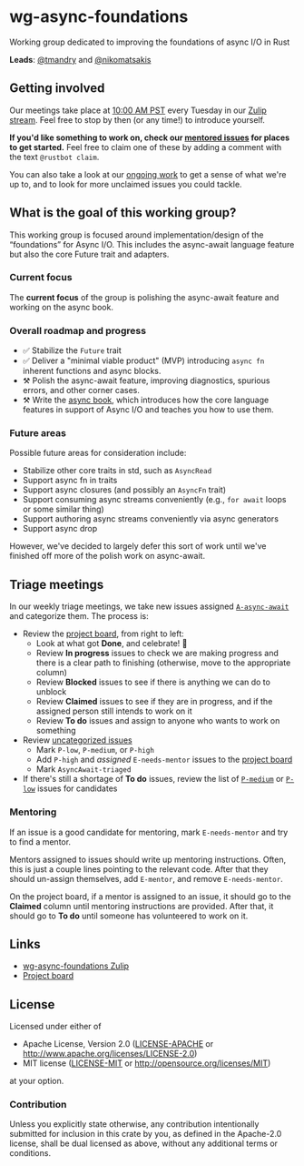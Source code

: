 # wg-async-foundations
Working group dedicated to improving the foundations of async I/O in Rust

**Leads**: [@tmandry] and [@nikomatsakis]

[@tmandry]: https://github.com/tmandry
[@nikomatsakis]: https://github.com/nikomatsakis

## Getting involved

Our meetings take place at [10:00 AM PST](https://everytimezone.com/s/d96642f9) every Tuesday in our [Zulip stream][zulip]. Feel free to stop by then (or any time!) to introduce yourself.

**If you'd like something to work on, check our [mentored issues][E-mentor] for places to get started.** Feel free to claim one of these by adding a comment with the text `@rustbot claim`.

You can also take a look at our [ongoing work][project board] to get a sense of what we're up to, and to look for more unclaimed issues you could tackle.

[E-mentor]: https://github.com/search?q=org%3Arust-lang+is%3Aissue+label%3AAsyncAwait-Triaged+label%3AE-mentor+is%3Aopen&type=Issues
[project board]: https://github.com/orgs/rust-lang/projects/2

## What is the goal of this working group?

This working group is focused around implementation/design of the “foundations” for Async I/O. This includes the async-await language feature but also the core Future trait and adapters.

### Current focus

The **current focus** of the group is polishing the async-await
feature and working on the async book. 

### Overall roadmap and progress

- ✅ Stabilize the `Future` trait
- ✅ Deliver a "minimal viable product" (MVP) introducing `async fn` inherent functions and async blocks.
- ⚒️ Polish the async-await feature, improving diagnostics, spurious errors, and other corner cases.
- ⚒️ Write the [async book](https://github.com/rust-lang/async-book), which introduces how the core language features in support of Async I/O and teaches you how to use them.

### Future areas

Possible future areas for consideration include:

- Stabilize other core traits in std, such as `AsyncRead`
- Support async fn in traits
- Support async closures (and possibly an `AsyncFn` trait)
- Support consuming async streams conveniently (e.g., `for await` loops or some similar thing)
- Support authoring async streams conveniently via async generators
- Support async drop 

However, we've decided to largely defer this sort of work until we've
finished off more of the polish work on async-await.

## Triage meetings

In our weekly triage meetings, we take new issues assigned [`A-async-await`] and categorize them. The process is:

- Review the [project board], from right to left:
  - Look at what got **Done**, and celebrate! :tada:
  - Review **In progress** issues to check we are making progress and there is a clear path to finishing (otherwise, move to the appropriate column)
  - Review **Blocked** issues to see if there is anything we can do to unblock
  - Review **Claimed** issues to see if they are in progress, and if the assigned person still intends to work on it
  - Review **To do** issues and assign to anyone who wants to work on something
- Review [uncategorized issues]
  - Mark `P-low`, `P-medium`, or `P-high`
  - Add `P-high` and _assigned_ `E-needs-mentor` issues to the [project board]
  - Mark `AsyncAwait-triaged`
- If there's still a shortage of **To do** issues, review the list of [`P-medium`] or [`P-low`] issues for candidates

### Mentoring

If an issue is a good candidate for mentoring, mark `E-needs-mentor` and try to find a mentor.

Mentors assigned to issues should write up mentoring instructions. Often, this is just a couple lines pointing to the relevant code. After that they should un-assign themselves, add `E-mentor`, and remove `E-needs-mentor`.

On the project board, if a mentor is assigned to an issue, it should go to the **Claimed** column until mentoring instructions are provided. After that, it should go to **To do** until someone has volunteered to work on it.

[`A-async-await`]: https://github.com/rust-lang/rust/labels/A-async-await
[uncategorized issues]: https://github.com/search?q=org%3Arust-lang+is%3Aissue+label%3AA-async-await+is%3Aopen+-label%3AAsyncAwait-Triaged&type=Issues
[`P-high`]: https://github.com/search?q=org%3Arust-lang+is%3Aissue+label%3AAsyncAwait-Triaged+label%3AP-high+is%3Aopen&type=Issues
[`P-medium`]: https://github.com/search?q=org%3Arust-lang+is%3Aissue+label%3AAsyncAwait-Triaged+label%3AP-medium+is%3Aopen&type=Issues
[`P-low`]: https://github.com/search?q=org%3Arust-lang+is%3Aissue+label%3AAsyncAwait-Triaged+label%3AP-low+is%3Aopen&type=Issues

## Links

- [wg-async-foundations Zulip][zulip]
- [Project board][project board]

[zulip]: https://rust-lang.zulipchat.com/#narrow/stream/187312-wg-async-foundations

## License

Licensed under either of

 * Apache License, Version 2.0 ([LICENSE-APACHE](LICENSE-APACHE) or http://www.apache.org/licenses/LICENSE-2.0)
 * MIT license ([LICENSE-MIT](LICENSE-MIT) or http://opensource.org/licenses/MIT)

at your option.

### Contribution

Unless you explicitly state otherwise, any contribution intentionally submitted
for inclusion in this crate by you, as defined in the Apache-2.0 license, shall
be dual licensed as above, without any additional terms or conditions.
